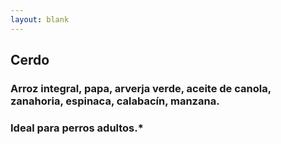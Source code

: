 ```yaml
---
layout: blank
---
```

<turbo-frame id="the_pit">
  <div style="background-image: url('../../assets/img/escarapelas/escarapela_cerdo_ruidosa.png')"
  class="bg-cover animate-fade-in-down">
    <div class="escarapela border-salmon-300">
     <h2 class="text-4xl">Cerdo</h2>
      <h3 class="py-2 mx-8 text-xl font-bold text-center">
        Arroz integral, papa, arverja verde, aceite de canola, zanahoria, espinaca, calabacín, manzana.
      </h3>
      <h3 class="mx-8 text-xl">Ideal para perros adultos.*</h3>
    </div>
  </div>
</turbo-frame>
